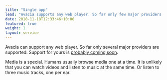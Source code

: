 ```yaml
---
title: "Single app"
lead: "Avacia supports any web player. So far only few major providers supported. Support for yours probably coming soon."
date: 2018-11-18T12:33:46+10:00
featured: true
weight: 1
layout: service
---
```


Avacia can support any web player. So far only several major providers are supported. Support for yours is [probably coming soon](/providers/add.html).

Media is a special. Humans usually browse media one at a time. It is unlikely that you can watch videos and listen to music at the same time. Or listen to three music tracks, one per ear.
